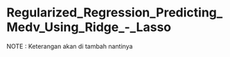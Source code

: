 # Regularized_Regression_Predicting_Medv_Using_Ridge_-_Lasso
NOTE : Keterangan akan di tambah nantinya
